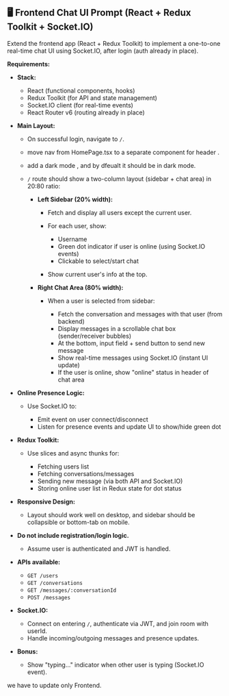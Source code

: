 ## 🖥️ **Frontend Chat UI Prompt (React + Redux Toolkit + Socket.IO)**

Extend the frontend app (React + Redux Toolkit) to implement a one-to-one real-time chat UI using Socket.IO, after login (auth already in place).

**Requirements:**

- **Stack:**

  - React (functional components, hooks)
  - Redux Toolkit (for API and state management)
  - Socket.IO client (for real-time events)
  - React Router v6 (routing already in place)

- **Main Layout:**

  - On successful login, navigate to `/`.
  - move nav from HomePage.tsx to a separate component for header .
  - add a dark mode , and by dfeualt it should be in dark mode.
  - `/` route should show a two-column layout (sidebar + chat area) in 20:80 ratio:

    - **Left Sidebar (20% width):**

      - Fetch and display all users except the current user.
      - For each user, show:

        - Username
        - Green dot indicator if user is online (using Socket.IO events)
        - Clickable to select/start chat

      - Show current user's info at the top.

    - **Right Chat Area (80% width):**

      - When a user is selected from sidebar:

        - Fetch the conversation and messages with that user (from backend)
        - Display messages in a scrollable chat box (sender/receiver bubbles)
        - At the bottom, input field + send button to send new message
        - Show real-time messages using Socket.IO (instant UI update)
        - If the user is online, show "online" status in header of chat area

- **Online Presence Logic:**

  - Use Socket.IO to:

    - Emit event on user connect/disconnect
    - Listen for presence events and update UI to show/hide green dot

- **Redux Toolkit:**

  - Use slices and async thunks for:

    - Fetching users list
    - Fetching conversations/messages
    - Sending new message (via both API and Socket.IO)
    - Storing online user list in Redux state for dot status

- **Responsive Design:**

  - Layout should work well on desktop, and sidebar should be collapsible or bottom-tab on mobile.

- **Do not include registration/login logic.**

  - Assume user is authenticated and JWT is handled.

- **APIs available:**

  - `GET /users`
  - `GET /conversations`
  - `GET /messages/:conversationId`
  - `POST /messages`

- **Socket.IO:**

  - Connect on entering `/`, authenticate via JWT, and join room with userId.
  - Handle incoming/outgoing messages and presence updates.

- **Bonus:**

  - Show "typing..." indicator when other user is typing (Socket.IO event).

we have to update only Frontend.
